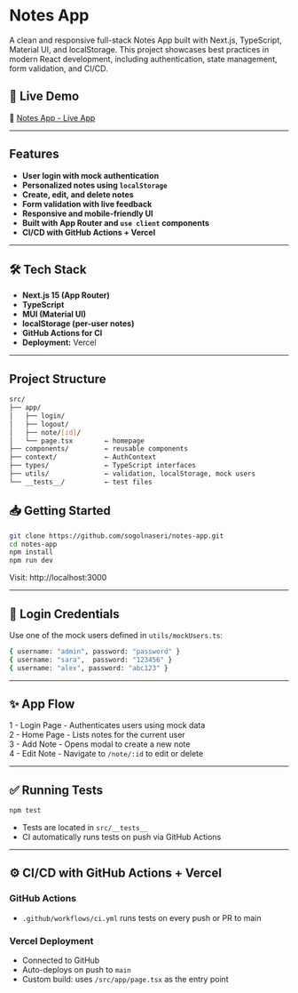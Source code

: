#  Notes App
A clean and responsive full-stack Notes App built with Next.js, TypeScript, Material UI, and localStorage. This project showcases best practices in modern React development, including authentication, state management, form validation, and CI/CD.

## 🚀 Live Demo
🔗 [Notes App - Live App](https://notes-app-eight-coral.vercel.app/login)  

---
## Features

- **User login with mock authentication**
- **Personalized notes using `localStorage`**
- **Create, edit, and delete notes**
- **Form validation with live feedback**
- **Responsive and mobile-friendly UI**
- **Built with App Router and `use client` components**
- **CI/CD with GitHub Actions + Vercel**
---

## 🛠️ Tech Stack

- **Next.js 15 (App Router)** 
- **TypeScript**
- **MUI (Material UI)**
- **localStorage (per-user notes)**
- **GitHub Actions for CI**
- **Deployment:** Vercel

---
## Project Structure
```sh
src/
├── app/
│   ├── login/
│   ├── logout/
│   ├── note/[id]/
│   └── page.tsx        ← homepage
├── components/         ← reusable components
├── context/            ← AuthContext
├── types/              ← TypeScript interfaces
├── utils/              ← validation, localStorage, mock users
└── __tests__/          ← test files
```


## 📥 Getting Started

```sh
git clone https://github.com/sogolnaseri/notes-app.git
cd notes-app
npm install
npm run dev

```
Visit: http://localhost:3000

---

## 🔐 Login Credentials
Use one of the mock users defined in `utils/mockUsers.ts`:

```sh
{ username: "admin", password: "password" }
{ username: "sara",  password: "123456" }
{ username: "alex", password: "abc123" }

```

---

## ✨ App Flow
1 - Login Page - Authenticates users using mock data  
2 - Home Page - Lists notes for the current user  
3 - Add Note - Opens modal to create a new note  
4 - Edit Note - Navigate to `/note/:id` to edit or delete  

---

## ✅ Running Tests
```sh
npm test
```
- Tests are located in `src/__tests__`   
- CI automatically runs tests on push via GitHub Actions  

---

## ⚙️ CI/CD with GitHub Actions + Vercel
### GitHub Actions 
- `.github/workflows/ci.yml` runs tests on every push or PR to main

### Vercel Deployment
- Connected to GitHub
- Auto-deploys on push to `main`
- Custom build: uses `/src/app/page.tsx` as the entry point

